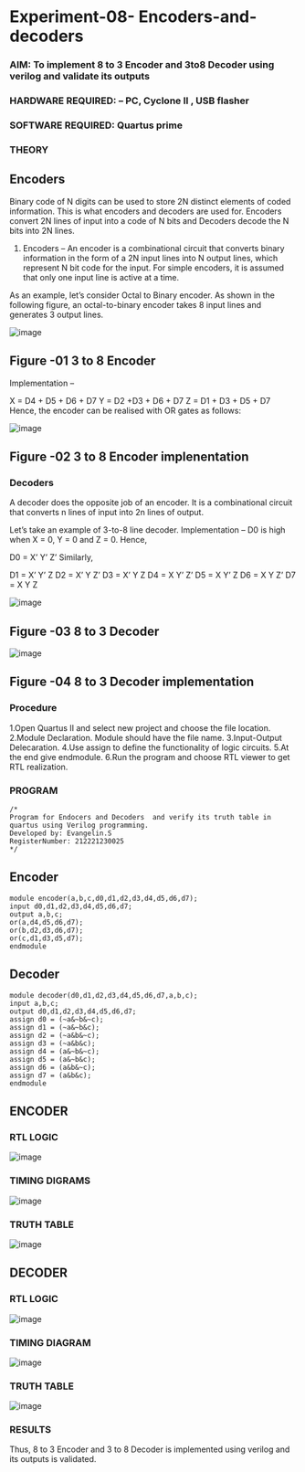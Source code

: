 # Experiment-08- Encoders-and-decoders 
### AIM: To implement 8 to 3 Encoder and  3to8 Decoder using verilog and validate its outputs
### HARDWARE REQUIRED:  – PC, Cyclone II , USB flasher
### SOFTWARE REQUIRED:   Quartus prime
### THEORY 

## Encoders
Binary code of N digits can be used to store 2N distinct elements of coded information. This is what encoders and decoders are used for. Encoders convert 2N lines of input into a code of N bits and Decoders decode the N bits into 2N lines.

1. Encoders –
An encoder is a combinational circuit that converts binary information in the form of a 2N input lines into N output lines, which represent N bit code for the input. For simple encoders, it is assumed that only one input line is active at a time.

As an example, let’s consider Octal to Binary encoder. As shown in the following figure, an octal-to-binary encoder takes 8 input lines and generates 3 output lines.

![image](https://user-images.githubusercontent.com/36288975/171543588-bc0746df-a173-4b35-989e-5fb7d385fe8a.png)
## Figure -01 3 to 8 Encoder 


Implementation –

X = D4 + D5 + D6 + D7
Y = D2 +D3 + D6 + D7
Z = D1 + D3 + D5 + D7 
Hence, the encoder can be realised with OR gates as follows:


![image](https://user-images.githubusercontent.com/36288975/171543740-68403b82-aa93-4c98-9343-f32b14885a2e.png)
## Figure -02 3 to 8 Encoder implenentation 

 ### Decoders 
A decoder does the opposite job of an encoder. It is a combinational circuit that converts n lines of input into 2n lines of output.

Let’s take an example of 3-to-8 line decoder.
Implementation –
D0 is high when X = 0, Y = 0 and Z = 0. Hence,

D0 = X’ Y’ Z’ 
Similarly,

D1 = X’ Y’ Z
D2 = X’ Y Z’
D3 = X’ Y Z
D4 = X Y’ Z’
D5 = X Y’ Z
D6 = X Y Z’
D7 = X Y Z 


![image](https://user-images.githubusercontent.com/36288975/171543978-ee2d0671-2846-40a1-8705-507fd6287a49.png)
## Figure -03 8 to 3 Decoder 



![image](https://user-images.githubusercontent.com/36288975/171543866-5a6eace6-8683-49d7-9c4f-a7cb30ec3035.png)
## Figure -04 8 to 3 Decoder implementation 

### Procedure
1.Open Quartus II and select new project and choose the file location.
2.Module Declaration. Module should have the file name.
3.Input-Output Delecaration.
4.Use assign to define the functionality of logic circuits.
5.At the end give endmodule.
6.Run the program and choose RTL viewer to get RTL realization.


### PROGRAM 
```
/*
Program for Endocers and Decoders  and verify its truth table in quartus using Verilog programming.
Developed by: Evangelin.S 
RegisterNumber: 212221230025 
*/
```
## Encoder
```
module encoder(a,b,c,d0,d1,d2,d3,d4,d5,d6,d7);
input d0,d1,d2,d3,d4,d5,d6,d7;
output a,b,c;
or(a,d4,d5,d6,d7);
or(b,d2,d3,d6,d7);
or(c,d1,d3,d5,d7);
endmodule
```
## Decoder
```
module decoder(d0,d1,d2,d3,d4,d5,d6,d7,a,b,c);
input a,b,c;
output d0,d1,d2,d3,d4,d5,d6,d7;
assign d0 = (~a&~b&~c);
assign d1 = (~a&~b&c);
assign d2 = (~a&b&~c);
assign d3 = (~a&b&c);
assign d4 = (a&~b&~c);
assign d5 = (a&~b&c);
assign d6 = (a&b&~c);
assign d7 = (a&b&c);
endmodule
```





## ENCODER
### RTL LOGIC  

![image](https://user-images.githubusercontent.com/94219798/171609049-c46337dc-8ef8-4acd-ade6-e4ba03e20080.png)






### TIMING DIGRAMS  


![image](https://user-images.githubusercontent.com/94219798/171609079-bc2601fa-f309-48da-afd4-e77dd5f2ba32.png)



### TRUTH TABLE 
![image](https://user-images.githubusercontent.com/94219798/171609095-0e54e128-efa3-424a-bdd7-39a3a8dc33b0.png)


## DECODER
### RTL LOGIC

![image](https://user-images.githubusercontent.com/94219798/171609125-64c7ae5e-2c6e-4ebd-afd1-028922ed577f.png)


### TIMING DIAGRAM

![image](https://user-images.githubusercontent.com/94219798/171609177-20654c87-d91e-444b-960b-754ae6ea01ce.png)

### TRUTH TABLE

![image](https://user-images.githubusercontent.com/94219798/171609209-c1525da5-e476-4427-812a-d92e5fb31161.png)


### RESULTS 
Thus, 8 to 3 Encoder and  3 to 8 Decoder is implemented using verilog and its outputs is validated.
